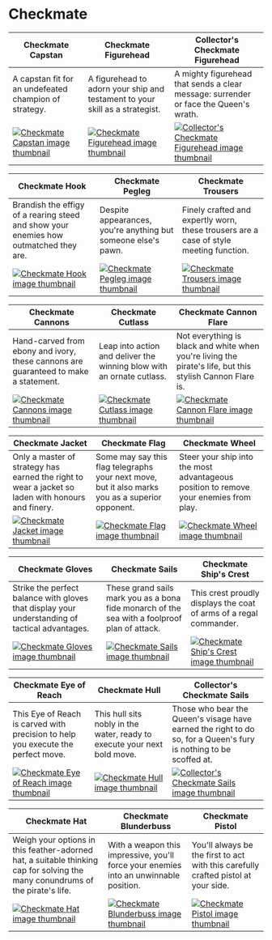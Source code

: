 # Checkmate

| Checkmate Capstan | Checkmate Figurehead | Collector's Checkmate Figurehead |
| ----------------- | -------------------- | -------------------------------- |
| A capstan fit for an undefeated champion of strategy. | A figurehead to adorn your ship and testament to your skill as a strategist. | A mighty figurehead that sends a clear message: surrender or face the Queen's wrath. |
| [![Checkmate Capstan image thumbnail](https://seaofthieves.wiki.gg/images/3/36/Checkmate_Capstan.png)](https://seaofthieves.wiki.gg/wiki/Checkmate_Capstan) | [![Checkmate Figurehead image thumbnail](https://seaofthieves.wiki.gg/images/b/b2/Checkmate_Figurehead.png)](https://seaofthieves.wiki.gg/wiki/Checkmate_Figurehead) | [![Collector's Checkmate Figurehead image thumbnail](https://seaofthieves.wiki.gg/images/7/73/Collector%27s_Checkmate_Figurehead.png)](https://seaofthieves.wiki.gg/wiki/Collector's_Checkmate_Figurehead) |

| Checkmate Hook | Checkmate Pegleg | Checkmate Trousers |
| -------------- | ---------------- | ------------------ |
| Brandish the effigy of a rearing steed and show your enemies how outmatched they are. | Despite appearances, you're anything but someone else's pawn. | Finely crafted and expertly worn, these trousers are a case of style meeting function. |
| [![Checkmate Hook image thumbnail](https://seaofthieves.wiki.gg/images/1/10/Checkmate_Hook.png)](https://seaofthieves.wiki.gg/wiki/Checkmate_Hook) | [![Checkmate Pegleg image thumbnail](https://seaofthieves.wiki.gg/images/3/3e/Checkmate_Pegleg.png)](https://seaofthieves.wiki.gg/wiki/Checkmate_Pegleg) | [![Checkmate Trousers image thumbnail](https://seaofthieves.wiki.gg/images/6/65/Checkmate_Trousers.png)](https://seaofthieves.wiki.gg/wiki/Checkmate_Trousers) |

| Checkmate Cannons | Checkmate Cutlass | Checkmate Cannon Flare |
| ----------------- | ----------------- | ---------------------- |
| Hand-carved from ebony and ivory, these cannons are guaranteed to make a statement. | Leap into action and deliver the winning blow with an ornate cutlass. | Not everything is black and white when you're living the pirate's life, but this stylish Cannon Flare is. |
| [![Checkmate Cannons image thumbnail](https://seaofthieves.wiki.gg/images/1/12/Checkmate_Cannons.png)](https://seaofthieves.wiki.gg/wiki/Checkmate_Cannons) | [![Checkmate Cutlass image thumbnail](https://seaofthieves.wiki.gg/images/2/2e/Checkmate_Cutlass.png)](https://seaofthieves.wiki.gg/wiki/Checkmate_Cutlass) | [![Checkmate Cannon Flare image thumbnail](https://seaofthieves.wiki.gg/images/4/48/Checkmate_Cannon_Flare.png)](https://seaofthieves.wiki.gg/wiki/Checkmate_Cannon_Flare) |

| Checkmate Jacket | Checkmate Flag | Checkmate Wheel |
| ---------------- | -------------- | --------------- |
| Only a master of strategy has earned the right to wear a jacket so laden with honours and finery. | Some may say this flag telegraphs your next move, but it also marks you as a superior opponent. | Steer your ship into the most advantageous position to remove your enemies from play. |
| [![Checkmate Jacket image thumbnail](https://seaofthieves.wiki.gg/images/d/d2/Checkmate_Jacket.png)](https://seaofthieves.wiki.gg/wiki/Checkmate_Jacket) | [![Checkmate Flag image thumbnail](https://seaofthieves.wiki.gg/images/3/3b/Checkmate_Flag.png)](https://seaofthieves.wiki.gg/wiki/Checkmate_Flag) | [![Checkmate Wheel image thumbnail](https://seaofthieves.wiki.gg/images/3/3f/Checkmate_Wheel.png)](https://seaofthieves.wiki.gg/wiki/Checkmate_Wheel) |

| Checkmate Gloves | Checkmate Sails | Checkmate Ship's Crest |
| ---------------- | --------------- | ---------------------- |
| Strike the perfect balance with gloves that display your understanding of tactical advantages. | These grand sails mark you as a bona fide monarch of the sea with a foolproof plan of attack. | This crest proudly displays the coat of arms of a regal commander. |
| [![Checkmate Gloves image thumbnail](https://seaofthieves.wiki.gg/images/8/82/Checkmate_Gloves.png)](https://seaofthieves.wiki.gg/wiki/Checkmate_Gloves) | [![Checkmate Sails image thumbnail](https://seaofthieves.wiki.gg/images/6/6a/Checkmate_Sails.png)](https://seaofthieves.wiki.gg/wiki/Checkmate_Sails) | [![Checkmate Ship's Crest image thumbnail](https://seaofthieves.wiki.gg/images/3/3f/Checkmate_Ship%27s_Crest.png)](https://seaofthieves.wiki.gg/wiki/Checkmate_Ship's_Crest) |

| Checkmate Eye of Reach | Checkmate Hull | Collector's Checkmate Sails |
| ---------------------- | -------------- | --------------------------- |
| This Eye of Reach is carved with precision to help you execute the perfect move. | This hull sits nobly in the water, ready to execute your next bold move. | Those who bear the Queen's visage have earned the right to do so, for a Queen's fury is nothing to be scoffed at. |
| [![Checkmate Eye of Reach image thumbnail](https://seaofthieves.wiki.gg/images/1/1c/Checkmate_Eye_of_Reach.png)](https://seaofthieves.wiki.gg/wiki/Checkmate_Eye_of_Reach) | [![Checkmate Hull image thumbnail](https://seaofthieves.wiki.gg/images/4/47/Checkmate_Hull.png)](https://seaofthieves.wiki.gg/wiki/Checkmate_Hull) | [![Collector's Checkmate Sails image thumbnail](https://seaofthieves.wiki.gg/images/c/ce/Collector%27s_Checkmate_Sails.png)](https://seaofthieves.wiki.gg/wiki/Collector's_Checkmate_Sails) |

| Checkmate Hat | Checkmate Blunderbuss | Checkmate Pistol |
| ------------- | --------------------- | ---------------- |
| Weigh your options in this feather-adorned hat, a suitable thinking cap for solving the many conundrums of the pirate's life. | With a weapon this impressive, you'll force your enemies into an unwinnable position. | You'll always be the first to act with this carefully crafted pistol at your side. |
| [![Checkmate Hat image thumbnail](https://seaofthieves.wiki.gg/images/7/75/Checkmate_Hat.png)](https://seaofthieves.wiki.gg/wiki/Checkmate_Hat) | [![Checkmate Blunderbuss image thumbnail](https://seaofthieves.wiki.gg/images/e/e4/Checkmate_Blunderbuss.png)](https://seaofthieves.wiki.gg/wiki/Checkmate_Blunderbuss) | [![Checkmate Pistol image thumbnail](https://seaofthieves.wiki.gg/images/4/44/Checkmate_Pistol.png)](https://seaofthieves.wiki.gg/wiki/Checkmate_Pistol) |
